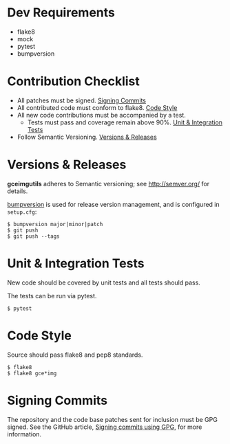 Dev Requirements
================

- flake8
- mock
- pytest
- bumpversion

Contribution Checklist
======================

- All patches must be signed. [Signing Commits](#signing-commits)
- All contributed code must conform to flake8. [Code Style](#code-style)
- All new code contributions must be accompanied by a test.
    - Tests must pass and coverage remain above 90%. [Unit & Integration Tests](#unit-&-integration-tests)
- Follow Semantic Versioning. [Versions & Releases](#versions-&-releases)

Versions & Releases
===================

**gceimgutils** adheres to Semantic versioning; see <http://semver.org/> for
details.

[bumpversion](https://pypi.python.org/pypi/bumpversion/) is used for
release version management, and is configured in `setup.cfg`:

```shell
$ bumpversion major|minor|patch
$ git push
$ git push --tags
```

Unit & Integration Tests
========================

New code should be covered by unit tests and all tests should pass.

The tests can be run via pytest.

```shell
$ pytest
```

Code Style
==========

Source should pass flake8 and pep8 standards.

```shell
$ flake8
$ flake8 gce*img
```

Signing Commits
===============

The repository and the code base patches sent for inclusion must be GPG
signed. See the GitHub article, [Signing commits using
GPG](https://help.github.com/articles/signing-commits-using-gpg/), for
more information.

